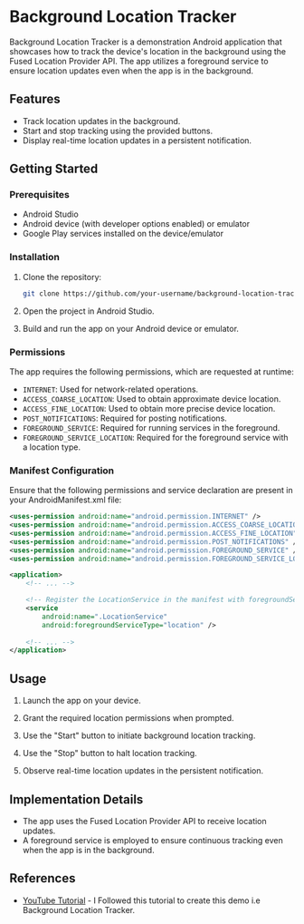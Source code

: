 # Background Location Tracker

Background Location Tracker is a demonstration Android application that showcases how to track the device's location in the background using the Fused Location Provider API. The app utilizes a foreground service to ensure location updates even when the app is in the background.

## Features

- Track location updates in the background.
- Start and stop tracking using the provided buttons.
- Display real-time location updates in a persistent notification.

## Getting Started

### Prerequisites

- Android Studio
- Android device (with developer options enabled) or emulator
- Google Play services installed on the device/emulator

### Installation

1. Clone the repository:

   ```bash
   git clone https://github.com/your-username/background-location-tracker.git
   ```

2. Open the project in Android Studio.

3. Build and run the app on your Android device or emulator.

### Permissions

The app requires the following permissions, which are requested at runtime:

- `INTERNET`: Used for network-related operations.
- `ACCESS_COARSE_LOCATION`: Used to obtain approximate device location.
- `ACCESS_FINE_LOCATION`: Used to obtain more precise device location.
- `POST_NOTIFICATIONS`: Required for posting notifications.
- `FOREGROUND_SERVICE`: Required for running services in the foreground.
- `FOREGROUND_SERVICE_LOCATION`: Required for the foreground service with a location type.

### Manifest Configuration

Ensure that the following permissions and service declaration are present in your AndroidManifest.xml file:

```xml
<uses-permission android:name="android.permission.INTERNET" />
<uses-permission android:name="android.permission.ACCESS_COARSE_LOCATION" />
<uses-permission android:name="android.permission.ACCESS_FINE_LOCATION" />
<uses-permission android:name="android.permission.POST_NOTIFICATIONS" />
<uses-permission android:name="android.permission.FOREGROUND_SERVICE" />
<uses-permission android:name="android.permission.FOREGROUND_SERVICE_LOCATION" />

<application>
    <!-- ... -->

    <!-- Register the LocationService in the manifest with foregroundServiceType="location" -->
    <service
        android:name=".LocationService"
        android:foregroundServiceType="location" />
        
    <!-- ... -->
</application>
```

## Usage

1. Launch the app on your device.

2. Grant the required location permissions when prompted.

3. Use the "Start" button to initiate background location tracking.

4. Use the "Stop" button to halt location tracking.

5. Observe real-time location updates in the persistent notification.

## Implementation Details

- The app uses the Fused Location Provider API to receive location updates.
- A foreground service is employed to ensure continuous tracking even when the app is in the background.

## References

- [YouTube Tutorial](https://youtu.be/YZL-_XJSClc?si=YWrIiUvIyXZovvUM) - I Followed this tutorial to create this demo i.e Background Location Tracker.

```
